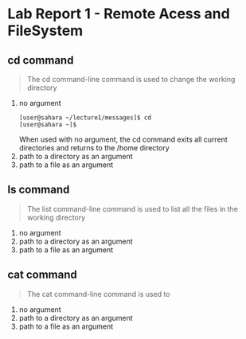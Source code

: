 # Lab Report 1 - Remote Acess and FileSystem
## **cd command**
> The cd command-line command is used to change the working directory
1. no argument
   ```
   [user@sahara ~/lecture1/messages]$ cd
   [user@sahara ~]$ 
   ```
   When used with no argument, the cd command exits all current directories and returns to the /home directory 
3. path to a directory as an argument
4. path to a file as an argument

## **ls command**
> The list command-line command is used to list all the files in the working directory
1. no argument
2. path to a directory as an argument
3. path to a file as an argument
     
## **cat command**
> The cat command-line command is used to 
1. no argument
2. path to a directory as an argument
3. path to a file as an argument
     

     
